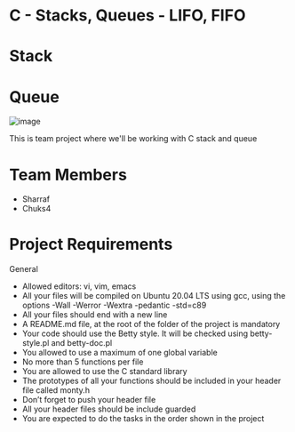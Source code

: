 # C - Stacks, Queues - LIFO, FIFO

# Stack 




# Queue


![image](https://user-images.githubusercontent.com/94003839/207608490-f1713ae2-6e9b-443a-b6e8-9e8e106017bc.png)


This is team project where we'll be working with C stack and queue

# Team Members
* Sharraf
* Chuks4

# Project Requirements
General

* Allowed editors: vi, vim, emacs
* All your files will be compiled on Ubuntu 20.04 LTS using gcc, using the options -Wall -Werror -Wextra -pedantic -std=c89
* All your files should end with a new line
* A README.md file, at the root of the folder of the project is mandatory
* Your code should use the Betty style. It will be checked using betty-style.pl and betty-doc.pl
* You allowed to use a maximum of one global variable
* No more than 5 functions per file
* You are allowed to use the C standard library
* The prototypes of all your functions should be included in your header file called monty.h
* Don’t forget to push your header file
* All your header files should be include guarded
* You are expected to do the tasks in the order shown in the project
